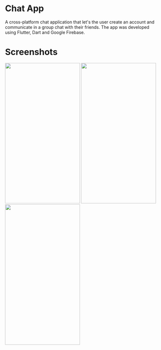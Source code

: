 # Chat App

A cross-platform chat application that let's the user create an account and communicate in a group chat with their friends. The app was developed using Flutter, Dart and Google Firebase.

# Screenshots

<img src="https://user-images.githubusercontent.com/90746623/216775394-3b4f717a-ae82-4bef-ac28-f213d8c951a1.png" width="246" height="461"/>  <img src="https://user-images.githubusercontent.com/90746623/216775392-d5a319fb-dba4-4296-9365-2de3a365c080.png" width="246" height="461"/><img src="https://user-images.githubusercontent.com/90746623/216775393-729c19d1-258a-4460-969b-dc67e4b4904b.png" width="246" height="461"/>
